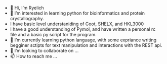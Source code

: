 - 👋 Hi, I’m Ryelich
- 👀 I’m interested in learning python for bioinformatics and protein crystallography.
- I have basic level understaniding of Coot, SHELX, and HKL3000
- I have a good understanding of Pymol, and have written a personal rc file and a basic py script for the program.
- 🌱 I’m currently learning python language, with some expriance writing begginer sctipts for text manipulation and interactions with the REST api.
- 💞️ I’m looking to collaborate on ...
- 📫 How to reach me ...

<!---
en22campbell/en22campbell is a ✨ special ✨ repository because its `README.md` (this file) appears on your GitHub profile.
You can click the Preview link to take a look at your changes.
--->
